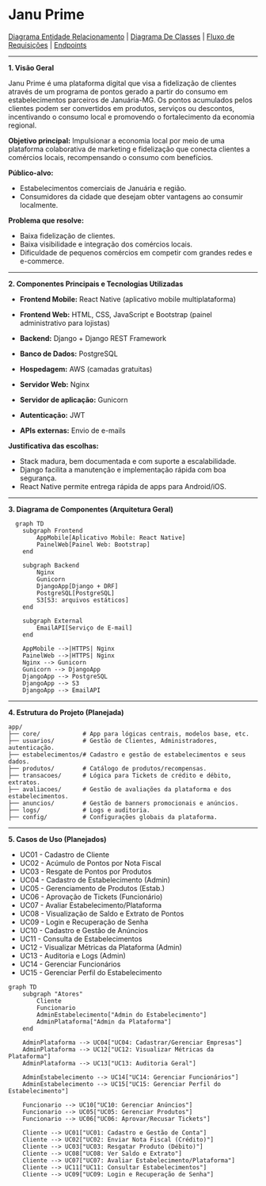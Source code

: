 # Janu Prime
[Diagrama Entidade Relacionamento](/docs/diagram_er.md) | [Diagrama De Classes](/docs/diagrama_classes.md) | [Fluxo de Requisições](/docs/fluxo_requisicao.md) | [Endpoints](/docs/endpoints.md)

---

**1. Visão Geral**

Janu Prime é uma plataforma digital que visa a fidelização de clientes através de um programa de pontos gerado a partir do consumo em estabelecimentos parceiros de Januária-MG. Os pontos acumulados pelos clientes podem ser convertidos em produtos, serviços ou descontos, incentivando o consumo local e promovendo o fortalecimento da economia regional.

**Objetivo principal:**
Impulsionar a economia local por meio de uma plataforma colaborativa de marketing e fidelização que conecta clientes a comércios locais, recompensando o consumo com benefícios.

**Público-alvo:**

- Estabelecimentos comerciais de Januária e região.
- Consumidores da cidade que desejam obter vantagens ao consumir localmente.

**Problema que resolve:**

- Baixa fidelização de clientes.
- Baixa visibilidade e integração dos comércios locais.
- Dificuldade de pequenos comércios em competir com grandes redes e e-commerce.

---

**2. Componentes Principais e Tecnologias Utilizadas**

- **Frontend Mobile:** React Native (aplicativo mobile multiplataforma)

- **Frontend Web:** HTML, CSS, JavaScript e Bootstrap (painel administrativo para lojistas)
- **Backend:** Django + Django REST Framework
- **Banco de Dados:** PostgreSQL
- **Hospedagem:** AWS (camadas gratuitas)
- **Servidor Web:** Nginx
- **Servidor de aplicação:** Gunicorn
- **Autenticação:** JWT
- **APIs externas:** Envio de e-mails

**Justificativa das escolhas:**

- Stack madura, bem documentada e com suporte a escalabilidade.
- Django facilita a manutenção e implementação rápida com boa segurança.
- React Native permite entrega rápida de apps para Android/iOS.

---

**3. Diagrama de Componentes (Arquitetura Geral)**

```mermaid
  graph TD
    subgraph Frontend
        AppMobile[Aplicativo Mobile: React Native]
        PainelWeb[Painel Web: Bootstrap]
    end

    subgraph Backend
        Nginx
        Gunicorn
        DjangoApp[Django + DRF]
        PostgreSQL[PostgreSQL]
        S3[S3: arquivos estáticos]
    end

    subgraph External
        EmailAPI[Serviço de E-mail]
    end

    AppMobile -->|HTTPS| Nginx
    PainelWeb -->|HTTPS| Nginx
    Nginx --> Gunicorn
    Gunicorn --> DjangoApp
    DjangoApp --> PostgreSQL
    DjangoApp --> S3
    DjangoApp --> EmailAPI
```

---

**4. Estrutura do Projeto (Planejada)**

```
app/
├── core/            # App para lógicas centrais, modelos base, etc.
├── usuarios/        # Gestão de Clientes, Administradores, autenticação.
├── estabelecimentos/# Cadastro e gestão de estabelecimentos e seus dados.
├── produtos/        # Catálogo de produtos/recompensas.
├── transacoes/      # Lógica para Tickets de crédito e débito, extratos.
├── avaliacoes/      # Gestão de avaliações da plataforma e dos estabelecimentos.
├── anuncios/        # Gestão de banners promocionais e anúncios.
├── logs/            # Logs e auditoria.
├── config/          # Configurações globais da plataforma.
```

---

**5. Casos de Uso (Planejados)**

- UC01 - Cadastro de Cliente
- UC02 - Acúmulo de Pontos por Nota Fiscal
- UC03 - Resgate de Pontos por Produtos
- UC04 - Cadastro de Estabelecimento (Admin)
- UC05 - Gerenciamento de Produtos (Estab.)
- UC06 - Aprovação de Tickets (Funcionário)
- UC07 - Avaliar Estabelecimento/Plataforma
- UC08 - Visualização de Saldo e Extrato de Pontos
- UC09 - Login e Recuperação de Senha
- UC10 - Cadastro e Gestão de Anúncios
- UC11 - Consulta de Estabelecimentos
- UC12 - Visualizar Métricas da Plataforma (Admin)
- UC13 - Auditoria e Logs (Admin)
- UC14 - Gerenciar Funcionários
- UC15 - Gerenciar Perfil do Estabelecimento

```mermaid
graph TD
    subgraph "Atores"
        Cliente
        Funcionario
        AdminEstabelecimento["Admin do Estabelecimento"]
        AdminPlataforma["Admin da Plataforma"]
    end

    AdminPlataforma --> UC04["UC04: Cadastrar/Gerenciar Empresas"]
    AdminPlataforma --> UC12["UC12: Visualizar Métricas da Plataforma"]
    AdminPlataforma --> UC13["UC13: Auditoria Geral"]

    AdminEstabelecimento --> UC14["UC14: Gerenciar Funcionários"]
    AdminEstabelecimento --> UC15["UC15: Gerenciar Perfil do Estabelecimento"]

    Funcionario --> UC10["UC10: Gerenciar Anúncios"]
    Funcionario --> UC05["UC05: Gerenciar Produtos"]
    Funcionario --> UC06["UC06: Aprovar/Recusar Tickets"]

    Cliente --> UC01["UC01: Cadastro e Gestão de Conta"]
    Cliente --> UC02["UC02: Enviar Nota Fiscal (Crédito)"]
    Cliente --> UC03["UC03: Resgatar Produto (Débito)"]
    Cliente --> UC08["UC08: Ver Saldo e Extrato"]
    Cliente --> UC07["UC07: Avaliar Estabelecimento/Plataforma"]
    Cliente --> UC11["UC11: Consultar Estabelecimentos"]
    Cliente --> UC09["UC09: Login e Recuperação de Senha"]
```
